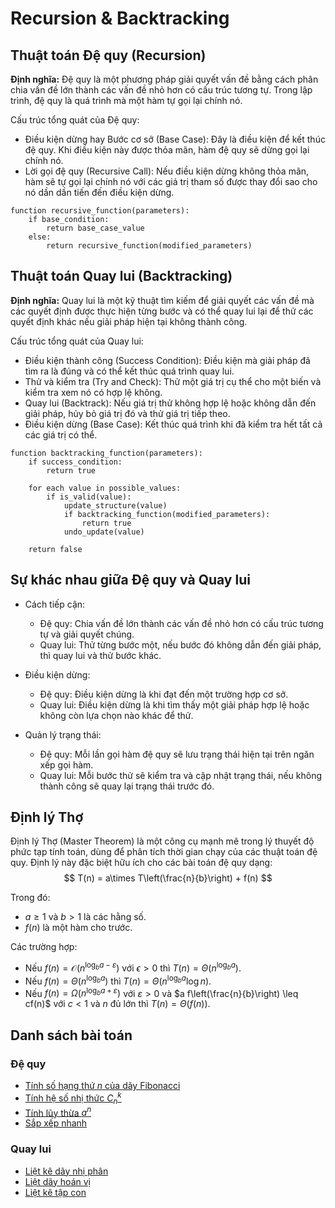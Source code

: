 # Recursion & Backtracking

## Thuật toán Đệ quy (Recursion)

<b>Định nghĩa:</b> Đệ quy là một phương pháp giải quyết vấn đề bằng cách phân chia vấn đề lớn thành các vấn đề nhỏ hơn có cấu trúc tương tự. Trong lập trình, đệ quy là quá trình mà một hàm tự gọi lại chính nó.

Cấu trúc tổng quát của Đệ quy:

- Điều kiện dừng hay Bước cơ sở (Base Case): Đây là điều kiện để kết thúc đệ quy. Khi điều kiện này được thỏa mãn, hàm đệ quy sẽ dừng gọi lại chính nó.
- Lời gọi đệ quy (Recursive Call): Nếu điều kiện dừng không thỏa mãn, hàm sẽ tự gọi lại chính nó với các giá trị tham số được thay đổi sao cho nó dần dần tiến đến điều kiện dừng.

```pseudocode
function recursive_function(parameters):
    if base_condition:
        return base_case_value
    else:
        return recursive_function(modified_parameters)
```

## Thuật toán Quay lui (Backtracking)

<b>Định nghĩa:</b> Quay lui là một kỹ thuật tìm kiếm để giải quyết các vấn đề mà các quyết định được thực hiện từng bước và có thể quay lui lại để thử các quyết định khác nếu giải pháp hiện tại không thành công.

Cấu trúc tổng quát của Quay lui:

- Điều kiện thành công (Success Condition): Điều kiện mà giải pháp đã tìm ra là đúng và có thể kết thúc quá trình quay lui.
- Thử và kiểm tra (Try and Check): Thử một giá trị cụ thể cho một biến và kiểm tra xem nó có hợp lệ không.
- Quay lui (Backtrack): Nếu giá trị thử không hợp lệ hoặc không dẫn đến giải pháp, hủy bỏ giá trị đó và thử giá trị tiếp theo.
- Điều kiện dừng (Base Case): Kết thúc quá trình khi đã kiểm tra hết tất cả các giá trị có thể.

```pseudocode
function backtracking_function(parameters):
    if success_condition:
        return true
    
    for each value in possible_values:
        if is_valid(value):
            update_structure(value)
            if backtracking_function(modified_parameters):
                return true
            undo_update(value)
    
    return false
```

## Sự khác nhau giữa Đệ quy và Quay lui

- Cách tiếp cận:
  - Đệ quy: Chia vấn đề lớn thành các vấn đề nhỏ hơn có cấu trúc tương tự và giải quyết chúng.
  - Quay lui: Thử từng bước một, nếu bước đó không dẫn đến giải pháp, thì quay lui và thử bước khác.

- Điều kiện dừng:
  - Đệ quy: Điều kiện dừng là khi đạt đến một trường hợp cơ sở.
  - Quay lui: Điều kiện dừng là khi tìm thấy một giải pháp hợp lệ hoặc không còn lựa chọn nào khác để thử.

- Quản lý trạng thái:
  - Đệ quy: Mỗi lần gọi hàm đệ quy sẽ lưu trạng thái hiện tại trên ngăn xếp gọi hàm.
  - Quay lui: Mỗi bước thử sẽ kiểm tra và cập nhật trạng thái, nếu không thành công sẽ quay lại trạng thái trước đó.

## Định lý Thợ

Định lý Thợ (Master Theorem) là một công cụ mạnh mẽ trong lý thuyết độ phức tạp tính toán, dùng để phân tích thời gian chạy của các thuật toán đệ quy. Định lý này đặc biệt hữu ích cho các bài toán đệ quy dạng:
$$
T(n) = a\times T\left(\frac{n}{b}\right) + f(n)
$$

Trong đó:

- $a \geq 1$ và $b> 1$ là các hằng số.
- $f(n)$ là một hàm cho trước.

Các trường hợp:

- Nếu $f(n) = \mathcal{O}(n^{\log_b a - \varepsilon})$ với $\epsilon > 0$ thì $T(n) = \Theta(n^{\log_b a})$.
- Nếu $f(n) = \Theta(n^{\log_b a})$ thì $T(n) = \Theta(n^{\log_b a} \log n)$.
- Nếu $f(n) = \Omega(n^{\log_b a+ \varepsilon})$ với $\varepsilon >0$ và $a f\left(\frac{n}{b}\right) \leq cf(n)$ với $c<1$ và $n$ đủ lớn thì $T(n)=\Theta(f(n))$.

## Danh sách bài toán

### Đệ quy

- [Tính số hạng thứ $n$ của dãy Fibonacci](Fibonacci.c)
- [Tính hệ số nhị thức $C^k_n$](Binomial.c)
- [Tính lũy thừa $a^n$](BinaryExponent.c)
- [Sắp xếp nhanh](QuickSort.c)  

### Quay lui

- [Liệt kê dãy nhị phân](BinaryGen.c)
- [Liệt dãy hoán vị](PermutationGen.c)
- [Liệt kê tập con](Subsets.c)
